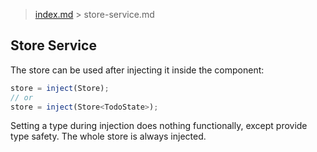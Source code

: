 > [index.md](../index.md) > store-service.md

## Store Service

The store can be used after injecting it inside the component:

```typescript
store = inject(Store);
// or
store = inject(Store<TodoState>);
```

Setting a type during injection does nothing functionally, except provide type safety.
The whole store is always injected.
